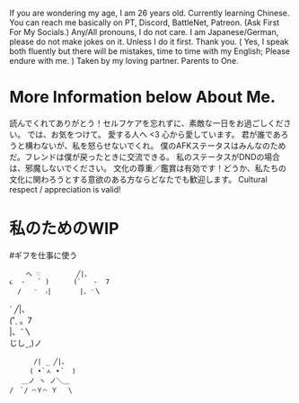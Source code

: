  If you are wondering my age, I am 26 years old. 
 Currently learning Chinese.
 You can reach me basically on PT, Discord, BattleNet, Patreon. (Ask First For My Socials.)
 Any/All pronouns, I do not care. 
 I am Japanese/German, please do not make jokes on it. Unless I do it first. Thank you. 
 ( Yes, I speak both fluently but there will be mistakes, time to time with my English; Please endure with me. )
 Taken by my loving partner.
 Parents to One.

# More Information below About Me. 

 読んでくれてありがとう！セルフケアを忘れずに、素敵な一日をお過ごしください。
 では、お気をつけて。
 愛する人へ <3 心から愛しています。
 君が誰であろうと構わないが、私を怒らせないでくれ。
 僕のAFKステータスはみんなのためだ。フレンドは僕が戻ったときに交流できる。
  私のステータスがDNDの場合は、邪魔しないでください。
 文化の尊重／鑑賞は有効です！どうか、私たちの文化に関わろうとする意欲のある方ならどなたでも歓迎します。
 Cultural respect / appreciation is valid! 


# 私のためのWIP
#ギフを仕事に使う 

        へ ♡         ╱|、
    ૮  -   ՛ )      (`   -  7
      /   ⁻  ៸|       |、⁻〵


              
 `                 ╱|、                   
                (˚ˎ 。7  
                 |、˜〵          
                じしˍ,)ノ                


          /| _ ╱|、  
         ( •̀ㅅ •́  )
       ＿ノ ヽ ノ＼＿ 
    /　`/ ⌒Ｙ⌒ Ｙ　 \
